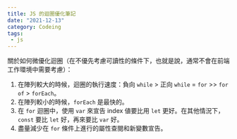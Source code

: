 ```yaml
---
title: JS 的迴圈優化筆記
date: "2021-12-13"
category: Codeing
tags:
 - js
---
```


關於如何微優化迴圈（在不優先考慮可讀性的條件下，也就是說，通常不會在前端工作環境中需要考慮）：

1. 在陣列較大的時候，迴圈的執行速度：負向 `while` > 正向 `while` = `for` >> `for of` > `forEach`。
2. 在陣列較小的時候，`forEach` 是最快的。
3. 在 `for` 迴圈中，使用 `var` 來宣告 index 値要比用 `let` 更好。在其他情況下，`const` 要比 `let` 好，再來要比 `var` 好。
4. 盡量減少在 `for` 條件上進行的屬性查閱和新變數宣告。